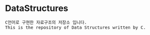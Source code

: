 # DataStructures
<pre>
C언어로 구현한 자료구조의 저장소 입니다. 
This is the repository of Data Structures written by C.
</pre>
